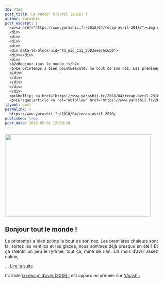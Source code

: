 ```yaml
---
ID: 7153
post_title: Le récap’ d’avril (2018) !
author: Yarashii
post_excerpt: |
  <p><a href="https://www.yarashii.fr/2018/04/recap-avril-2018/"><img width="480" height="270" src="https://www.yarashii.fr/wp-content/uploads/2017/06/EDITO-480x270.jpg" alt="" srcset="https://www.yarashii.fr/wp-content/uploads/2017/06/EDITO-480x270.jpg 480w, https://www.yarashii.fr/wp-content/uploads/2017/06/EDITO-300x169.jpg 300w, https://www.yarashii.fr/wp-content/uploads/2017/06/EDITO-768x432.jpg 768w, https://www.yarashii.fr/wp-content/uploads/2017/06/EDITO-1024x576.jpg 1024w, https://www.yarashii.fr/wp-content/uploads/2017/06/EDITO-696x392.jpg 696w, https://www.yarashii.fr/wp-content/uploads/2017/06/EDITO-1068x601.jpg 1068w, https://www.yarashii.fr/wp-content/uploads/2017/06/EDITO-747x420.jpg 747w" sizes="(max-width: 480px) 100vw, 480px"></a></p>
  <div>
  <div>
  <div>
  <div>
  <div data-td-block-uid="td_uid_111_5b03eee76c6b0">
  <div></div>
  <div>
  <h2>Bonjour tout le monde !</h2>
  <p>Le printemps a bien point&eacute; le bout de son nez. Les premi&egrave;res chaleurs sont l&agrave;, sortez les ventilos et les glaces, nous sommes d&eacute;j&agrave; presque en &eacute;t&eacute; ! Et &ccedil;a ralentit un peu le rythme, tout &ccedil;a, mine de rien. Un mois d&rsquo;avril assez calme, </p>
  </div>
  </div>
  </div>
  </div>
  </div>
  <p>&hellip; <a href="https://www.yarashii.fr/2018/04/recap-avril-2018/">Lire la suite</a></p></div>
  <p>L&rsquo;article <a rel="nofollow" href="https://www.yarashii.fr/2018/04/recap-avril-2018/">Le r&eacute;cap&rsquo; d&rsquo;avril (2018) !</a> est apparu en premier sur <a rel="nofollow" href="https://www.yarashii.fr/">Yarashii</a>.</p>
layout: post
permalink: >
  https://www.yarashii.fr/2018/04/recap-avril-2018/
published: true
post_date: 2018-05-01 12:00:20
---
```

<p><a href="https://www.yarashii.fr/2018/04/recap-avril-2018/"><img width="480" height="270" src="https://www.yarashii.fr/wp-content/uploads/2017/06/EDITO-480x270.jpg" class="attachment-rssthumb size-rssthumb wp-post-image" alt="" srcset="https://united-subs.dearclouds.com/wp-content/uploads/2018/05/bfba00d0a550d7872f715aed8678910b.jpg 480w, https://www.yarashii.fr/wp-content/uploads/2017/06/EDITO-300x169.jpg 300w, https://www.yarashii.fr/wp-content/uploads/2017/06/EDITO-768x432.jpg 768w, https://www.yarashii.fr/wp-content/uploads/2017/06/EDITO-1024x576.jpg 1024w, https://www.yarashii.fr/wp-content/uploads/2017/06/EDITO-696x392.jpg 696w, https://www.yarashii.fr/wp-content/uploads/2017/06/EDITO-1068x601.jpg 1068w, https://www.yarashii.fr/wp-content/uploads/2017/06/EDITO-747x420.jpg 747w" sizes="(max-width: 480px) 100vw, 480px" /></a></p>
<div id="td_uid_91_5b03eee76c2a3" class="tdc-row">
<div class="vc_row td_uid_109_5b03eee76c31a_rand  wpb_row td-pb-row" >
<div class="vc_column td_uid_110_5b03eee76c53a_rand  wpb_column vc_column_container tdc-column td-pb-span12">
<div class="wpb_wrapper">
<div class="wpb_wrapper wpb_text_column td_block_wrap td_block_wrap vc_column_text td_uid_111_5b03eee76c6b0_rand  td-pb-border-top td_block_template_1"  data-td-block-uid="td_uid_111_5b03eee76c6b0" ">
<div class="td-block-title-wrap"></div>
<div class="td-fix-index">
<h2 style="text-align: justify;">Bonjour tout le monde !</h2>
<p style="text-align: justify;">Le printemps a bien pointé le bout de son nez. Les premières chaleurs sont là, sortez les ventilos et les glaces, nous sommes déjà presque en été ! Et ça ralentit un peu le rythme, tout ça, mine de rien. Un mois d&#8217;avril assez calme, </p>
</div>
</div>
</div>
</div>
</div>
<p>&#8230; <a href="https://www.yarashii.fr/2018/04/recap-avril-2018/" class="read-more">Lire la suite</a></div>
<p>L’article <a rel="nofollow" href="https://www.yarashii.fr/2018/04/recap-avril-2018/">Le récap&rsquo; d&rsquo;avril (2018) !</a> est apparu en premier sur <a rel="nofollow" href="https://www.yarashii.fr/">Yarashii</a>.</p>